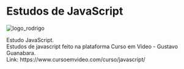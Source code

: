 # Estudos de JavaScript
![logo_rodrigo](https://user-images.githubusercontent.com/31445805/46917707-47bbb100-cfa0-11e8-924c-dcc7e9942804.png)
<p> Estudo JavaScript.<br />
Estudos de javascript feito na plataforma Curso em Vídeo - Gustavo Guanabara.<br/>
Link: https://www.cursoemvideo.com/curso/javascript/ <br/>
</p>
